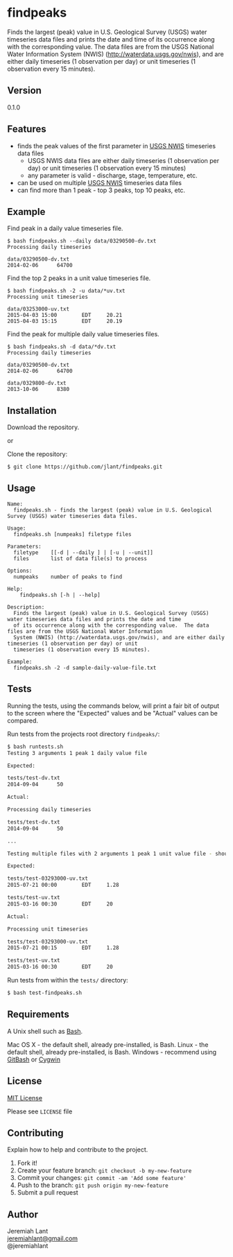 # findpeaks

Finds the largest (peak) value in U.S. Geological Survey (USGS) water timeseries data files and prints the date and time
of its occurrence along with the corresponding value.  The data files are from the USGS National Water Information
System (NWIS) (http://waterdata.usgs.gov/nwis), and are either daily timeseries (1 observation per day) or unit
timeseries (1 observation every 15 minutes).


## Version
0.1.0

## Features

* finds the peak values of the first parameter in [USGS NWIS] timeseries data files
    * USGS NWIS data files are either daily timeseries (1 observation per day) or unit timeseries (1 observation every 15 minutes)
    * any parameter is valid - discharge, stage, temperature, etc.
* can be used on multiple [USGS NWIS] timeseries data files
* can find more than 1 peak - top 3 peaks, top 10 peaks, etc.

## Example

Find peak in a daily value timeseries file.
```
$ bash findpeaks.sh --daily data/03290500-dv.txt
Processing daily timeseries

data/03290500-dv.txt
2014-02-06      64700
```

Find the top 2 peaks in a unit value timeseries file.
```
$ bash findpeaks.sh -2 -u data/*uv.txt
Processing unit timeseries

data/03253000-uv.txt
2015-04-03 15:00        EDT     20.21
2015-04-03 15:15        EDT     20.19
```

Find the peak for multiple daily value timeseries files.
```
$ bash findpeaks.sh -d data/*dv.txt
Processing daily timeseries

data/03290500-dv.txt
2014-02-06      64700

data/0329800-dv.txt
2013-10-06      8380

```

## Installation

Download the repository.

or

Clone the repository:
```
$ git clone https://github.com/jlant/findpeaks.git
```

## Usage

```
Name:
  findpeaks.sh - finds the largest (peak) value in U.S. Geological Survey (USGS) water timeseries data files.

Usage:
  findpeaks.sh [numpeaks] filetype files

Parameters:
  filetype    [[-d | --daily ] | [-u | --unit]]  
  files       list of data file(s) to process

Options:
  numpeaks    number of peaks to find

Help:
    findpeaks.sh [-h | --help]

Description:
  Finds the largest (peak) value in U.S. Geological Survey (USGS) water timeseries data files and prints the date and time
  of its occurrence along with the corresponding value.  The data files are from the USGS National Water Information
  System (NWIS) (http://waterdata.usgs.gov/nwis), and are either daily timeseries (1 observation per day) or unit
  timeseries (1 observation every 15 minutes).

Example:
  findpeaks.sh -2 -d sample-daily-value-file.txt
```

## Tests
Running the tests, using the commands below, will print a fair bit of output
to the screen where the "Expected" values and be "Actual" values can be compared.

Run tests from the projects root directory `findpeaks/`:
```sh
$ bash runtests.sh
Testing 3 arguments 1 peak 1 daily value file

Expected:

tests/test-dv.txt
2014-09-04      50

Actual:

Processing daily timeseries

tests/test-dv.txt
2014-09-04      50

...

Testing multiple files with 2 arguments 1 peak 1 unit value file - should use default of 1 for number of peaks

Expected:

tests/test-03293000-uv.txt
2015-07-21 00:00        EDT     1.28

tests/test-uv.txt
2015-03-16 00:30        EDT     20

Actual:

Processing unit timeseries

tests/test-03293000-uv.txt
2015-07-21 00:15        EDT     1.28

tests/test-uv.txt
2015-03-16 00:30        EDT     20
```

Run tests from within the `tests/` directory:
```sh
$ bash test-findpeaks.sh
```

## Requirements

A Unix shell such as [Bash](https://en.wikipedia.org/wiki/Bash_(Unix_shell)).

Mac OS X - the default shell, already pre-installed, is Bash.
Linux - the default shell, already pre-installed, is Bash.
Windows - recommend using [GitBash](https://msysgit.github.io/) or [Cygwin](https://www.cygwin.com/)

## License

[MIT License](http://choosealicense.com/licenses/mit/)

Please see `LICENSE` file

## Contributing

Explain how to help and contribute to the project.

1. Fork it!
2. Create your feature branch: `git checkout -b my-new-feature`
3. Commit your changes: `git commit -am 'Add some feature'`
4. Push to the branch: `git push origin my-new-feature`
5. Submit a pull request

## Author

Jeremiah Lant  
jeremiahlant@gmail.com  
@jeremiahlant


[USGS NWIS]:http://waterdata.usgs.gov/nwis
